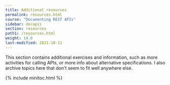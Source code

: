 ```yaml
---
title: Additional resources
permalink: resources.html
course: "Documenting REST APIs"
sidebar: docapis
section: resources
path1: /resources.html
weight: 14.0
last-modified: 2021-10-11
---
```


This section contains additional exercises and information, such as more activities for calling APIs, or more info about alternative specifications. I also archive topics here that don't seem to fit well anywhere else.

{% include minitoc.html %}
